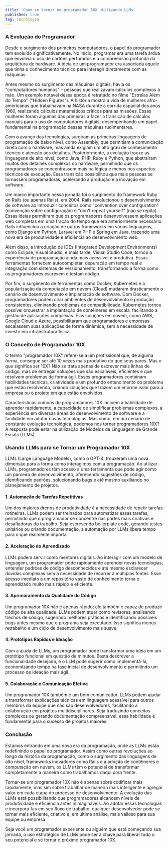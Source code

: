 ```yaml
---
title: 'Como se tornar um programador 10X utilizando LLMs'
published: true
tag: Tecnologia
---
```


### A Evolução do Programador

Desde o surgimento dos primeiros computadores, o papel do programador tem evoluído significativamente. No início, programar era uma tarefa árdua que envolvia o uso de cartões perfurados e a compreensão profunda da arquitetura de hardware. A ideia de um programador era associada àquele que tinha o conhecimento técnico para interagir diretamente com as máquinas.

Antes mesmo do surgimento das máquinas digitais, havia os "computadores humanos" – pessoas que realizavam cálculos complexos à mão. Um exemplo notável dessa época é retratado no filme "Estrelas Além do Tempo" ("Hidden Figures"). A história mostra a vida de mulheres afro-americanas que trabalhavam na NASA durante a corrida espacial dos anos 1960, realizando cálculos matemáticos críticos para as missões. Essas mulheres foram algumas das primeiras a fazer a transição de cálculos manuais para o uso de computadores digitais, desempenhando um papel fundamental na programação dessas máquinas rudimentares.

Com o avanço das tecnologias, surgiram as primeiras linguagens de programação de baixo nível, como Assembly, que permitiam a comunicação direta com o hardware, mas ainda exigiam um alto grau de conhecimento técnico e atenção aos detalhes. Posteriormente, a evolução trouxe as linguagens de alto nível, como Java, PHP, Ruby e Python, que abstraíram muitos dos detalhes complexos do hardware, permitindo que os programadores se concentrassem mais na lógica e menos nos aspectos técnicos de execução. Essa transição possibilitou que mais pessoas se tornassem programadoras, acelerando a produção e a inovação em software.

Um marco importante nessa jornada foi o surgimento do framework Ruby on Rails (ou apenas Rails), em 2004. Rails revolucionou o desenvolvimento de software ao introduzir conceitos como "convention over configuration" (convenção sobre configuração) e "don't repeat yourself" (não se repita). Essas ideias permitiram que os programadores desenvolvessem aplicações web completas em uma fração do tempo que era anteriormente necessário. Rails influenciou a criação de outros frameworks em várias linguagens, como Django em Python, Laravel em PHP e Spring em Java, trazendo uma nova era de produtividade e eficiência ao desenvolvimento web.

Além disso, a introdução de IDEs (Integrated Development Environments) como Eclipse, Visual Studio, e mais tarde, Visual Studio Code, tornou a experiência de programação ainda mais acessível e produtiva. Essas ferramentas fornecem autocompletar, depuração em tempo real e integração com sistemas de versionamento, transformando a forma como os programadores escrevem e testam código.

Por fim, o surgimento de ferramentas como Docker, Kubernetes e a popularização da computação em nuvem (Cloud) mudaram drasticamente o cenário de desenvolvimento e implantação de software. Com Docker, programadores podem criar ambientes de desenvolvimento e produção consistentes, eliminando problemas de compatibilidade. Kubernetes tornou possível orquestrar a implantação de contêineres em escala, facilitando a gestão de aplicações complexas. E as soluções em nuvem, como AWS, Google Cloud e Azure, possibilitaram que programadores e empresas escalassem suas aplicações de forma dinâmica, sem a necessidade de investir em infraestrutura física.

### O Conceito de Programador 10X

O termo "programador 10X" refere-se a um profissional que, de alguma forma, consegue ser até 10 vezes mais produtivo do que seus pares. Mas o que significa ser 10X? Não se trata apenas de escrever mais linhas de código, mas de entregar soluções que são escaláveis, eficientes e que resolvem problemas de forma ágil. Esses programadores combinam habilidades técnicas, criatividade e um profundo entendimento do problema que estão resolvendo, criando soluções que trazem um enorme valor para a empresa ou o projeto em que estão envolvidos.

Características comuns de programadores 10X incluem a habilidade de aprender rapidamente, a capacidade de simplificar problemas complexos, a experiência em diversas áreas do desenvolvimento de software e a facilidade em adotar novas tecnologias. Mas como, em um cenário de constante evolução tecnológica, podemos nos tornar programadores 10X? A resposta pode estar na utilização de Modelos de Linguagem de Grande Escala (LLMs).

### Usando LLMs para se Tornar um Programador 10X

LLMs (Large Language Models), como o GPT-4, trouxeram uma nova dimensão para a forma como interagimos com a programação. Ao utilizar LLMs, programadores têm acesso a uma ferramenta que pode agir como um parceiro de desenvolvimento, oferecendo sugestões de código, identificando padrões, solucionando bugs e até mesmo auxiliando no planejamento de projetos.

#### 1. **Automação de Tarefas Repetitivas**
Um dos maiores drenos de produtividade é a necessidade de repetir tarefas rotineiras. LLMs podem ser treinados para automatizar essas tarefas, permitindo que o programador se concentre nas partes mais criativas e desafiadoras do trabalho. Seja escrevendo boilerplate code, gerando testes unitários ou criando documentação, a automação por LLMs libera tempo para o que realmente importa.

#### 2. **Aceleração do Aprendizado**
LLMs podem servir como mentores digitais. Ao interagir com um modelo de linguagem, um programador pode rapidamente aprender novas tecnologias, entender padrões de código desconhecidos e até mesmo esclarecer dúvidas complexas sem a necessidade de recorrer a múltiplas fontes. Esse acesso imediato a um repositório vasto de conhecimento torna o aprendizado muito mais rápido e eficiente.

#### 3. **Aprimoramento da Qualidade do Código**
Um programador 10X não é apenas rápido; ele também é capaz de produzir código de alta qualidade. LLMs podem atuar como revisores, analisando trechos de código, sugerindo melhores práticas e identificando possíveis bugs antes mesmo que o programa seja executado. Isso significa menos retrabalho e um ciclo de desenvolvimento mais suave.

#### 4. **Protótipos Rápidos e Ideação**
Com a ajuda de LLMs, um programador pode transformar uma ideia em um protótipo funcional em questão de minutos. Basta descrever a funcionalidade desejada, e o LLM pode sugerir como implementá-la, economizando tempo na fase inicial de desenvolvimento e permitindo um processo de ideação mais ágil.

#### 5. **Colaboração e Comunicação Efetiva**
Um programador 10X também é um bom comunicador. LLMs podem ajudar a transformar explicações técnicas em linguagem acessível para outros membros da equipe que não são desenvolvedores, facilitando a colaboração em projetos multidisciplinares. Seja traduzindo conceitos complexos ou gerando documentação compreensível, essa habilidade é fundamental para o sucesso de projetos maiores.

### Conclusão

Estamos entrando em uma nova era da programação, onde as LLMs estão redefinindo o papel do programador. Assim como outras revoluções ao longo da história da programação, como o surgimento das linguagens de alto nível, frameworks inovadores como Rails e a adoção de contêineres e computação em nuvem, os LLMs têm o potencial de transformar completamente a maneira como trabalhamos daqui para frente.

Tornar-se um programador 10X não é apenas sobre codificar mais rapidamente, mas sim sobre trabalhar de maneira mais inteligente e agregar valor em cada etapa do processo de desenvolvimento. A evolução das LLMs está possibilitando que programadores alcancem níveis de produtividade e eficiência antes inimagináveis. Ao adotar essas tecnologias e incorporá-las em seu fluxo de trabalho, qualquer desenvolvedor pode se tornar mais eficiente, criativo e, em última análise, mais valioso para sua equipe ou empresa.

Seja você um programador experiente ou alguém que está começando sua jornada, o uso estratégico de LLMs pode ser a chave para liberar todo o seu potencial e se tornar o próximo programador 10X.
